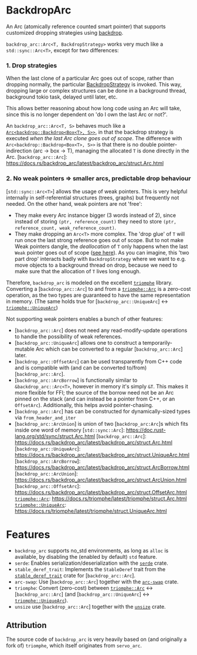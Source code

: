 # BackdropArc

An Arc (atomically reference counted smart pointer) that supports customized dropping strategies using [backdrop](https://crates.io/crates/backdrop).

`backdrop_arc::Arc<T, BackdropStrategy>` works very much like a `std::sync::Arc<T>`, except for two differences:
### 1. Drop strategies

When the last clone of a particular Arc goes out of scope, rather than dropping normally, the particular [BackdropStrategy](https://docs.rs/backdrop/latest/backdrop/trait.BackdropStrategy.html) is invoked. This way, dropping large or complex structures can be done in a background thread, background tokio task, delayed until later, etc.

This allows better reasoning about how long code using an Arc will take, since this is no longer dependent on 'do I own the last Arc or not?'.

An `backdrop_arc::Arc<T, S>` behaves much like a [`Arc<backdrop::Backdrop<Box<T>, S>>`](https://docs.rs/backdrop/latest/backdrop/struct.Backdrop.html#the-problem-with-arc),
in that the backdrop strategy is executed _when the last Arc clone goes out of scope_.
The difference with `Arc<backdrop::Backdrop<Box<T>, S>>` is that there is no double pointer-indirection (arc -> box -> T), managing the allocated `T` is done directly in the Arc.
[`backdrop_arc::Arc`]: https://docs.rs/backdrop_arc/latest/backdrop_arc/struct.Arc.html

### 2. No weak pointers => smaller arcs, predictable drop behaviour

[`std::sync::Arc<T>`] allows the usage of weak pointers. This is very helpful internally in self-referential structures (trees, graphs) but frequently not needed.
On the other hand, weak pointers are not 'free':
- They make every Arc instance bigger (3 words instead of 2), since instead of storing `(ptr, reference_count)` they need to store `(ptr, reference_count, weak_reference_count)`.
- They make dropping an `Arc<T>` more complex. The 'drop glue' of `T` will run once the last strong reference goes out of scope. But to not make Weak pointers dangle, the _deallocation_ of `T` only happens when the last `Weak` pointer goes out of scope ([see here](https://doc.rust-lang.org/std/sync/struct.Arc.html#breaking-cycles-with-weak)). As you can imagine, this 'two part drop' interacts badly with `BackdropStrategy` where we want to e.g. move objects to a background thread on drop, because we need to make sure that the allocation of `T` lives long enough.

Therefore, `backdrop_arc` is modeled on the excellent [`triomphe`](https://crates.io/crates/triomphe) library.
Converting a [`backdrop_arc::Arc`] to and from a [`triomphe::Arc`] is a zero-cost operation, as the two types are guaranteed to have the same representation in memory.
(The same holds true for [`backdrop_arc::UniqueArc`] <-> [`triomphe::UniqueArc`])

Not supporting weak pointers enables a bunch of other features:
- [`backdrop_arc::Arc`] does not need any read-modify-update operations to handle the possibility of weak references.
- [`backdrop_arc::UniqueArc`] allows one to construct a temporarily-mutable Arc which can be converted to a regular [`backdrop_arc::Arc`] later.
- [`backdrop_arc::OffsetArc`] can be used transparently from C++ code and is compatible with (and can be converted to/from) [`backdrop_arc::Arc`].
- [`backdrop_arc::ArcBorrow`] is functionally similar to `&backdrop_arc::Arc<T>`, however in memory it's simply `&T`. This makes it more flexible for FFI; the source of the borrow need not be an Arc pinned on the stack (and can instead be a pointer from C++, or an `OffsetArc`). Additionally, this helps avoid pointer-chasing.
- [`backdrop_arc::Arc`] has can be constructed for dynamically-sized types via `from_header_and_iter`
- [`backdrop_arc::ArcUnion`] is union of two [`backdrop_arc:Arc`]s which fits inside one word of memory
[`std::sync::Arc`]: https://doc.rust-lang.org/std/sync/struct.Arc.html
[`backdrop_arc::Arc`]: https://docs.rs/backdrop_arc/latest/backdrop_arc/struct.Arc.html
[`backdrop_arc::UniqueArc`]: https://docs.rs/backdrop_arc/latest/backdrop_arc/struct.UniqueArc.html
[`backdrop_arc::ArcBorrow`]: https://docs.rs/backdrop_arc/latest/backdrop_arc/struct.ArcBorrow.html
[`backdrop_arc::ArcUnion`]: https://docs.rs/backdrop_arc/latest/backdrop_arc/struct.ArcUnion.html
[`backdrop_arc::OffsetArc`]: https://docs.rs/backdrop_arc/latest/backdrop_arc/struct.OffsetArc.html
[`triomphe::Arc`]: https://docs.rs/triomphe/latest/triomphe/struct.Arc.html
[`triomphe::UniqueArc`]: https://docs.rs/triomphe/latest/triomphe/struct.UniqueArc.html

# Features

- `backdrop_arc` supports no_std environments, as long as `alloc` is available, by disabling the (enabled by default) `std` feature.
- `serde`: Enables serialization/deserialization with the [`serde`](https://crates.io/crates/serde) crate.
- `stable_deref_trait`: Implements the `StableDeref` trait from the [`stable_deref_trait`](https://crates.io/crates/stable_deref_trait) crate for [`backdrop_arc::Arc`].
- `arc-swap`: Use [`backdrop_arc::Arc`] together with the [`arc-swap`](https://crates.io/crates/arc-swap) crate.
- `triomphe`: Convert (zero-cost) between [`triomphe::Arc`] <-> [`backdrop_arc::Arc`] (and [`backdrop_arc::UniqueArc`] <-> [`triomphe::UniqueArc`]).
- `unsize` use [`backdrop_arc::Arc`] together with the [`unsize`](https://crates.io/crates/unsize) crate.

[`triomphe::Arc`]: https://docs.rs/triomphe/latest/triomphe/struct.Arc.html
[`triomphe::UniqueArc`]: https://docs.rs/triomphe/latest/triomphe/struct.UniqueArc.html


## Attribution

The source code of `backdrop_arc` is very heavily based on (and originally a fork of) `triomphe`, which itself originates from `servo_arc`.
